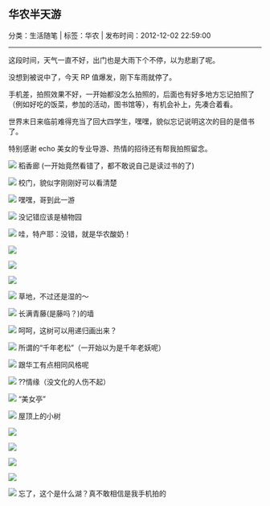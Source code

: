 ## 华农半天游

分类：生活随笔 | 标签：华农 | 发布时间：2012-12-02 22:59:00

___

这段时间，天气一直不好，出门也是大雨下个不停，以为悲剧了呢。

没想到被说中了，今天 RP 值爆发，刚下车雨就停了。

手机差，拍照效果不好，一开始都没怎么拍照的，后面也有好多地方忘记拍照了（例如好吃的饭菜，参加的活动，图书馆等），有机会补上，先凑合着看。

世界末日来临前难得充当了回大四学生，嘿嘿，貌似忘记说明这次的目的是借书了。

特别感谢 echo 美女的专业导游、热情的招待还有帮我拍照留念。

![](/posts/2012/12/02/images/1.jpg)
稻香廊 (一开始竟然看错了，都不敢说自己是读过书的了)

![](/posts/2012/12/02/images/2.jpg)
校门，貌似字刚刚好可以看清楚

![](/posts/2012/12/02/images/3.jpg)
嘿嘿，哥到此一游

![](/posts/2012/12/02/images/4.jpg)
没记错应该是植物园

![](/posts/2012/12/02/images/5.jpg)
哇，特产耶：没错，就是华农酸奶！

![](/posts/2012/12/02/images/6.jpg)

![](/posts/2012/12/02/images/7.jpg)

![](/posts/2012/12/02/images/8.jpg)

![](/posts/2012/12/02/images/9.jpg)
草地，不过还是湿的～

![](/posts/2012/12/02/images/13.jpg)
长满青藤(是藤吗？)的墙

![](/posts/2012/12/02/images/14.jpg)
呵呵，这树可以用递归画出来？

![](/posts/2012/12/02/images/15.jpg)
所谓的“千年老松”（一开始以为是千年老妖呢）

![](/posts/2012/12/02/images/16.jpg)
跟华工有点相同风格呢

![](/posts/2012/12/02/images/17.jpg)
??情缘（没文化的人伤不起）

![](/posts/2012/12/02/images/18.jpg)
“美女亭”

![](/posts/2012/12/02/images/19.jpg)
屋顶上的小树

![](/posts/2012/12/02/images/20.jpg)

![](/posts/2012/12/02/images/21.jpg)

![](/posts/2012/12/02/images/22.jpg)

![](/posts/2012/12/02/images/23.jpg)

![](/posts/2012/12/02/images/24.jpg)
忘了，这个是什么湖？真不敢相信是我手机拍的